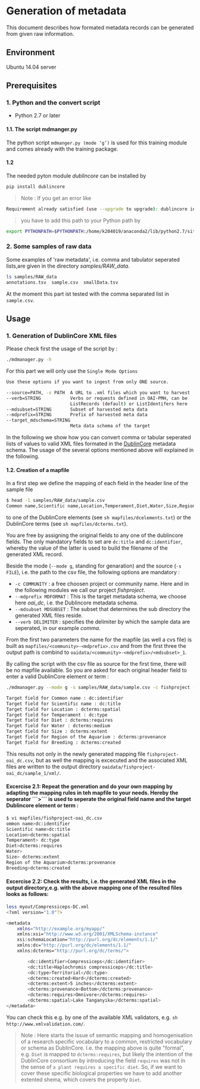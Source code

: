 # Generation of metadata
This document describes how formated metadata records can be generated from given raw information. 

## Environment
Ubuntu 14.04 server

## Prerequisites

### 1. Python and the convert script
* Python 2.7 or later

#### 1.1. The script mdmanger.py
The python script ```mdmanger.py (mode ‘g’)``` is used for this training module and comes already with the training package.

#### 1.2
The needed pyton module *dublincore* can be installed by
```sh
pip install dublincore
```
> Note : If you get an error like
```sh
Requirement already satisfied (use --upgrade to upgrade): dublincore in /home/xxx/anaconda2/lib/python2.7/site-packages
```
> you have to add this path to your Python path by
```sh
export PYTHONPATH=$PYTHONPATH:/home/k204019/anaconda2/lib/python2.7/site-packages/
```

### 2. Some samples of raw data
Some examples of 'raw metadata', i.e. comma and tabulator seperated lists,are given in the directory *samples/RAW_data*.
```sh
ls samples/RAW_data
annotations.tsv  sample.csv  smallData.tsv
```
At the moment this part ist tested with the comma separated list in ```sample.csv```.

## Usage

### 1. Generation of DublinCore XML files

Please check first the usage of the script by :
```sh
./mdmanager.py -h
```
For this part we will only use the `Single Mode Options`
```sh
Use these options if you want to ingest from only ONE source.

--source=PATH, -s PATH  A URL to .xml files which you want to harvest
--verb=STRING           Verbs or requests defined in OAI-PMH, can be
                        ListRecords (default) or ListIdentifers here
--mdsubset=STRING       Subset of harvested meta data
--mdprefix=STRING       Prefix of harvested meta data
--target_mdschema=STRING
                        Meta data schema of the target
```

In the following we show how you can convert comma or tabular seperated lists of values to valid XML files formated in the [DublinCore](http://dublincore.org/) metadata schema. The usage of the several options mentioned above will explained in the following.

#### 1.2. Creation of a mapfile
In a first step we define the mapping of each field in the header line of the sample file
```sh
$ head -1 samples/RAW_data/sample.csv 
Common name,Scientific name,Location,Temperament,Diet,Water,Size,Region of the Aquarium,Breeding
```
to one of the DublinCore elements (see ```sh mapfiles/dcelements.txt```) or the DublinCore terms (see ```sh mapfiles/dcterms.txt```).

You are free by assigning the original fields to any one of the dublincore fields. The only mandatory fields to set are ```dc:title``` and ```dc:identifier```, whereby the value of the latter is used to build the filename of the generated XML record. 

Beside the mode (`--mode g`, standing for genaration) and the source (`-s FILE`), i.e. the path to the csv file, the following options are mandatory :
- ```-c COMMUNITY``` : a free choosen project or community name. Here and in the following modules we call our project *fishproject*.
- ```--mdprefix MDFORMAT``` : This is the target metadata schema, we choose here *oai_dc*, i.e. the Dublincore metadata schema.
- ```--mdsubset MDSUBSET``` : The subset that determines the sub directory the generated XML files reside.
- ```--verb DELIMITER``` : specifies the delimiter by which the sample data are seperated, in our example *comma*.

From the first two parameters the name for the mapfile (as well a cvs file) is built as ```mapfiles/<community>-<mdprefix>.csv``` and from the first three the output path is combind to ```oaidata/<community>-<mdprefix>/<mdsubset>_1```.  

By calling the script with the csv file as source for the first time, there will be no mapfile available. So you are asked for each original header field to enter a valid DublinCore element or term :

```sh
./mdmanager.py --mode g -s samples/RAW_data/sample.csv -c fishproject --mdprefix oai_dc --mdsubset sample --verb comma

Target field for Common name : dc:identifier
Target field for Scientific name : dc:title
Target field for Location : dcterms:spatial
Target field for Temperament : dc:type
Target field for Diet : dcterms:requires
Target field for Water : dcterms:medium
Target field for Size : dcterms:extent
Target field for Region of the Aquarium : dcterms:provenance
Target field for Breeding : dcterms:created
```

This results not only in the newly generated mapping file ```fishproject-oai_dc.csv```, but as well the mapping is excecuted and the associated XML files are written to the output directory ```oaidata/fishproject-oai_dc/sample_1/xml/```.

#### Excercise 2.1: Repeat the generation and do your own mapping by adapting the mapping rules in teh mapfile to your needs. Hereby the seperator ´´´>´´´ is used to seperate the original field name and the target Dublincore element or term :
```sh
$ vi mapfiles/fishproject-oai_dc.csv
ommon name>dc:identifier
Scientific name>dc:title
Location>dcterms:spatial
Temperament> dc:type
Diet>dcterms:requires
Water>
Size> dcterms:extent
Region of the Aquarium>dcterms:provenance
Breeding>dcterms:created
```
 
#### Excercise 2.2: Check the results, i.e. the generated XML files in the output directory,e.g. with the above mapping one of the resulted files looks as follows:

```sh  
less myout/Compressiceps-DC.xml
<?xml version="1.0"?>

<metadata
    xmlns="http://example.org/myapp/"
    xmlns:xsi="http://www.w3.org/2001/XMLSchema-instance"
    xsi:schemaLocation="http://purl.org/dc/elements/1.1/"
    xmlns:dc="http://purl.org/dc/elements/1.1/"
    xmlns:dcterms="http://purl.org/dc/terms/">

        <dc:identifier>Compressiceps</dc:identifier>
        <dc:title>Haplochromis compressiceps</dc:title>
        <dc:type>Territorial</dc:type>
        <dcterms:created>Hard</dcterms:created>
        <dcterms:extent>5 inches</dcterms:extent>
        <dcterms:provenance>Bottom</dcterms:provenance>
        <dcterms:requires>Omnivore</dcterms:requires>
        <dcterms:spatial>Lake Tanganyika</dcterms:spatial>
</metadata>
``` 
You can check this e.g. by one of the available XML validators, e.g. ```sh http://www.xmlvalidation.com/```.

> Note : Here starts the issue of semantic mapping and 
> homogenisation of a research specific vocabulary to a common, 
> restricted vocabulary or schema as DublinCore. I.e. the mapping above is quite "formal", e.g. `Diet` is mapped to `dcterms:requires`, but likely the intention of the DublinCore consortium by introducing the field `requires` was not in the sense of `a plant requires a specific diet`. So, if we want to cover these specific biological properties we have to add another extented shema, which covers the property `Diet`. 


